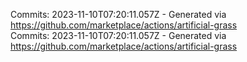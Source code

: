 Commits: 2023-11-10T07:20:11.057Z - Generated via https://github.com/marketplace/actions/artificial-grass
<br>
Commits: 2023-11-10T07:20:11.057Z - Generated via https://github.com/marketplace/actions/artificial-grass
<br>
